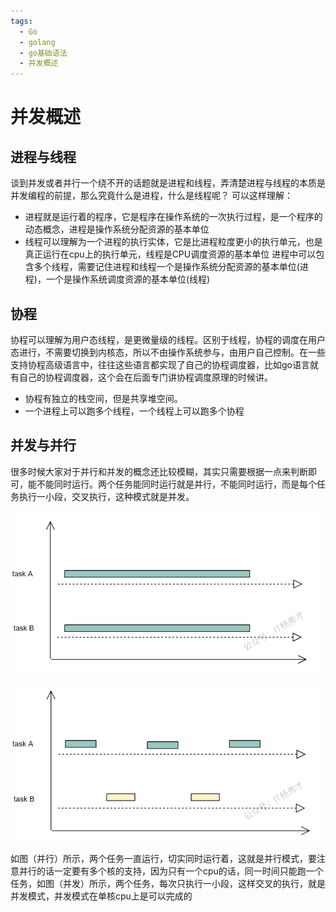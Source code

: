 ```yaml
---
tags:
  - Go
  - golang
  - go基础语法
  - 并发概述
---
```


# **并发概述**

## **进程与线程**
谈到并发或者并行一个绕不开的话题就是进程和线程，弄清楚进程与线程的本质是并发编程的前提，那么究竟什么是进程，什么是线程呢？
可以这样理解：
- 进程就是运行着的程序，它是程序在操作系统的一次执行过程，是一个程序的动态概念，进程是操作系统分配资源的基本单位
- 线程可以理解为一个进程的执行实体，它是比进程粒度更小的执行单元，也是真正运行在cpu上的执行单元，线程是CPU调度资源的基本单位
进程中可以包含多个线程，需要记住进程和线程一个是操作系统分配资源的基本单位(进程)，一个是操作系统调度资源的基本单位(线程)

## **协程**
协程可以理解为用户态线程，是更微量级的线程。区别于线程，协程的调度在用户态进行，不需要切换到内核态，所以不由操作系统参与，由用户自己控制。在一些支持协程高级语言中，往往这些语言都实现了自己的协程调度器，比如go语言就有自己的协程调度器，这个会在后面专门讲协程调度原理的时候讲。
- 协程有独立的栈空间，但是共享堆空间。
- 一个进程上可以跑多个线程，一个线程上可以跑多个协程

## **并发与并行**
很多时候大家对于并行和并发的概念还比较模糊，其实只需要根据一点来判断即可，能不能同时运行。两个任务能同时运行就是并行，不能同时运行，而是每个任务执行一小段，交叉执行，这种模式就是并发。

![并行](../../assets/img/go语言系列/并发概述/并发概述1.png)

![并发](../../assets/img/go语言系列/并发概述/并发概述2.png)

如图（并行）所示，两个任务一直运行，切实同时运行着，这就是并行模式，要注意并行的话一定要有多个核的支持，因为只有一个cpu的话，同一时间只能跑一个任务，如图（并发）所示，两个任务，每次只执行一小段，这样交叉的执行，就是并发模式，并发模式在单核cpu上是可以完成的



